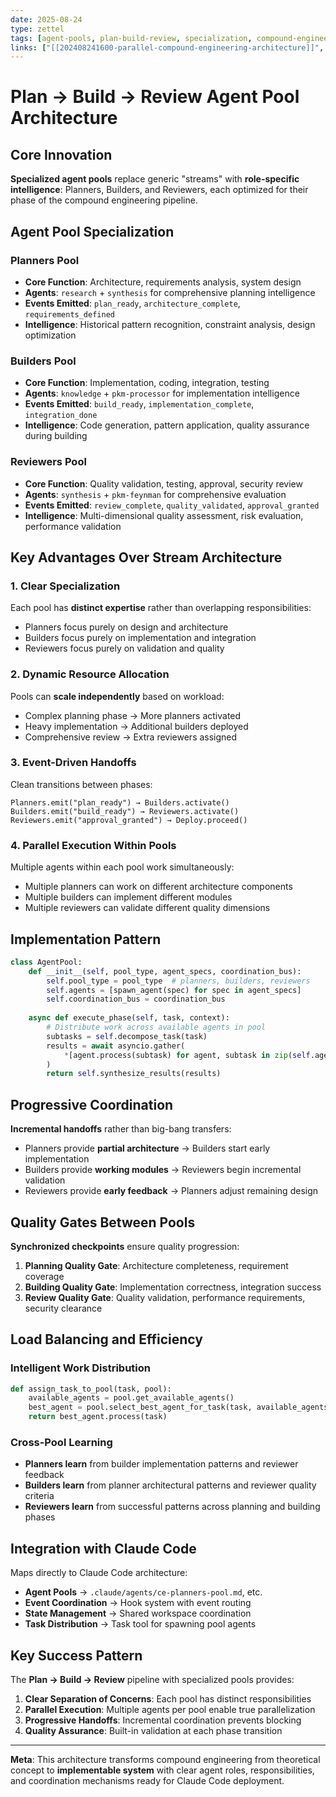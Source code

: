 ```yaml
---
date: 2025-08-24
type: zettel
tags: [agent-pools, plan-build-review, specialization, compound-engineering]
links: ["[[202408241600-parallel-compound-engineering-architecture]]", "[[202408241601-event-driven-ce-coordination]]"]
---
```


# Plan → Build → Review Agent Pool Architecture

## Core Innovation

**Specialized agent pools** replace generic "streams" with **role-specific intelligence**: Planners, Builders, and Reviewers, each optimized for their phase of the compound engineering pipeline.

## Agent Pool Specialization

### Planners Pool
- **Core Function**: Architecture, requirements analysis, system design
- **Agents**: `research` + `synthesis` for comprehensive planning intelligence
- **Events Emitted**: `plan_ready`, `architecture_complete`, `requirements_defined`
- **Intelligence**: Historical pattern recognition, constraint analysis, design optimization

### Builders Pool  
- **Core Function**: Implementation, coding, integration, testing
- **Agents**: `knowledge` + `pkm-processor` for implementation intelligence
- **Events Emitted**: `build_ready`, `implementation_complete`, `integration_done`
- **Intelligence**: Code generation, pattern application, quality assurance during building

### Reviewers Pool
- **Core Function**: Quality validation, testing, approval, security review
- **Agents**: `synthesis` + `pkm-feynman` for comprehensive evaluation
- **Events Emitted**: `review_complete`, `quality_validated`, `approval_granted`
- **Intelligence**: Multi-dimensional quality assessment, risk evaluation, performance validation

## Key Advantages Over Stream Architecture

### 1. **Clear Specialization**
Each pool has **distinct expertise** rather than overlapping responsibilities:
- Planners focus purely on design and architecture
- Builders focus purely on implementation and integration
- Reviewers focus purely on validation and quality

### 2. **Dynamic Resource Allocation**
Pools can **scale independently** based on workload:
- Complex planning phase → More planners activated
- Heavy implementation → Additional builders deployed
- Comprehensive review → Extra reviewers assigned

### 3. **Event-Driven Handoffs**
Clean transitions between phases:
```
Planners.emit("plan_ready") → Builders.activate()
Builders.emit("build_ready") → Reviewers.activate()
Reviewers.emit("approval_granted") → Deploy.proceed()
```

### 4. **Parallel Execution Within Pools**
Multiple agents within each pool work simultaneously:
- Multiple planners can work on different architecture components
- Multiple builders can implement different modules
- Multiple reviewers can validate different quality dimensions

## Implementation Pattern

```python
class AgentPool:
    def __init__(self, pool_type, agent_specs, coordination_bus):
        self.pool_type = pool_type  # planners, builders, reviewers
        self.agents = [spawn_agent(spec) for spec in agent_specs]
        self.coordination_bus = coordination_bus
        
    async def execute_phase(self, task, context):
        # Distribute work across available agents in pool
        subtasks = self.decompose_task(task)
        results = await asyncio.gather(
            *[agent.process(subtask) for agent, subtask in zip(self.agents, subtasks)]
        )
        return self.synthesize_results(results)
```

## Progressive Coordination

**Incremental handoffs** rather than big-bang transfers:
- Planners provide **partial architecture** → Builders start early implementation
- Builders provide **working modules** → Reviewers begin incremental validation
- Reviewers provide **early feedback** → Planners adjust remaining design

## Quality Gates Between Pools

**Synchronized checkpoints** ensure quality progression:
1. **Planning Quality Gate**: Architecture completeness, requirement coverage
2. **Building Quality Gate**: Implementation correctness, integration success  
3. **Review Quality Gate**: Quality validation, performance requirements, security clearance

## Load Balancing and Efficiency

### Intelligent Work Distribution
```python
def assign_task_to_pool(task, pool):
    available_agents = pool.get_available_agents()
    best_agent = pool.select_best_agent_for_task(task, available_agents)
    return best_agent.process(task)
```

### Cross-Pool Learning
- **Planners learn** from builder implementation patterns and reviewer feedback
- **Builders learn** from planner architectural patterns and reviewer quality criteria
- **Reviewers learn** from successful patterns across planning and building phases

## Integration with Claude Code

Maps directly to Claude Code architecture:
- **Agent Pools** → `.claude/agents/ce-planners-pool.md`, etc.
- **Event Coordination** → Hook system with event routing
- **State Management** → Shared workspace coordination
- **Task Distribution** → Task tool for spawning pool agents

## Key Success Pattern

The **Plan → Build → Review** pipeline with specialized pools provides:
1. **Clear Separation of Concerns**: Each pool has distinct responsibilities
2. **Parallel Execution**: Multiple agents per pool enable true parallelization
3. **Progressive Handoffs**: Incremental coordination prevents blocking
4. **Quality Assurance**: Built-in validation at each phase transition

---

**Meta**: This architecture transforms compound engineering from theoretical concept to **implementable system** with clear agent roles, responsibilities, and coordination mechanisms ready for Claude Code deployment.